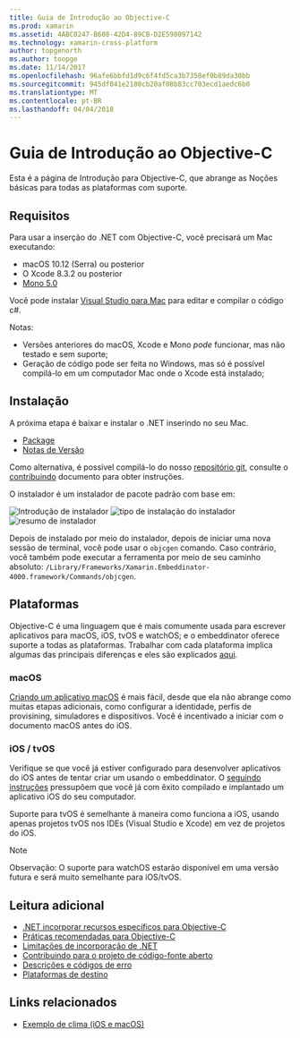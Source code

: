 ```yaml
---
title: Guia de Introdução ao Objective-C
ms.prod: xamarin
ms.assetid: 4ABC0247-B608-42D4-89CB-D2E598097142
ms.technology: xamarin-cross-platform
author: topgenorth
ms.author: toopge
ms.date: 11/14/2017
ms.openlocfilehash: 96afe6bbfd1d9c6f4fd5ca3b7358ef0b89da30bb
ms.sourcegitcommit: 945df041e2180cb20af08b83cc703ecd1aedc6b0
ms.translationtype: MT
ms.contentlocale: pt-BR
ms.lasthandoff: 04/04/2018
---
```

# <a name="getting-started-with-objective-c"></a>Guia de Introdução ao Objective-C

Esta é a página de Introdução para Objective-C, que abrange as Noções básicas para todas as plataformas com suporte.


## <a name="requirements"></a>Requisitos

Para usar a inserção do .NET com Objective-C, você precisará um Mac executando:

* macOS 10.12 (Serra) ou posterior
* O Xcode 8.3.2 ou posterior
* [Mono 5.0](http://www.mono-project.com/download/)

Você pode instalar [Visual Studio para Mac](https://www.visualstudio.com/vs/visual-studio-mac/) para editar e compilar o código c#.


Notas:

* Versões anteriores do macOS, Xcode e Mono _pode_ funcionar, mas não testado e sem suporte;
* Geração de código pode ser feita no Windows, mas só é possível compilá-lo em um computador Mac onde o Xcode está instalado;


## <a name="installation"></a>Instalação

A próxima etapa é baixar e instalar o .NET inserindo no seu Mac.

* [Package](https://dl.xamarin.com/embeddinator/Xamarin.Embeddinator-4000-0.2.0.79.pkg)
* [Notas de Versão](https://github.com/mono/Embeddinator-4000/tree/master/docs/releases)

Como alternativa, é possível compilá-lo do nosso [repositório git](https://github.com/mono/Embeddinator-4000/tree/objc), consulte o [contribuindo](https://github.com/mono/Embeddinator-4000/blob/master/docs/Contributing.md) documento para obter instruções.

O instalador é um instalador de pacote padrão com base em:

![Introdução de instalador](images/install1.png)
![tipo de instalação do instalador](images/install2.png)
![resumo de instalador](images/install3.png)

Depois de instalado por meio do instalador, depois de iniciar uma nova sessão de terminal, você pode usar o `objcgen` comando.
Caso contrário, você também pode executar a ferramenta por meio de seu caminho absoluto: `/Library/Frameworks/Xamarin.Embeddinator-4000.framework/Commands/objcgen`.

## <a name="platforms"></a>Plataformas

Objective-C é uma linguagem que é mais comumente usada para escrever aplicativos para macOS, iOS, tvOS e watchOS; e o embeddinator oferece suporte a todas as plataformas. Trabalhar com cada plataforma implica algumas das principais diferenças e eles são explicados [aqui](~/tools/dotnet-embedding/objective-c/platforms.md).

### <a name="macos"></a>macOS

[Criando um aplicativo macOS](~/tools/dotnet-embedding/get-started/objective-c/macos.md) é mais fácil, desde que ela não abrange como muitas etapas adicionais, como configurar a identidade, perfis de provisining, simuladores e dispositivos. Você é incentivado a iniciar com o documento macOS antes do iOS.

### <a name="ios--tvos"></a>iOS / tvOS

Verifique se que você já estiver configurado para desenvolver aplicativos do iOS antes de tentar criar um usando o embeddinator. O [seguindo instruções](~/tools/dotnet-embedding/get-started/objective-c/ios.md) pressupõem que você já com êxito compilado e implantado um aplicativo iOS do seu computador.

Suporte para tvOS é semelhante à maneira como funciona a iOS, usando apenas projetos tvOS nos IDEs (Visual Studio e Xcode) em vez de projetos do iOS.

> [!NOTE]
> Observação: O suporte para watchOS estarão disponível em uma versão futura e será muito semelhante para iOS/tvOS.


## <a name="further-reading"></a>Leitura adicional

* [.NET incorporar recursos específicos para Objective-C](~/tools/dotnet-embedding/objective-c/index.md)
* [Práticas recomendadas para Objective-C](~/tools/dotnet-embedding/objective-c/best-practices.md)
* [Limitações de incorporação de .NET](~/tools/dotnet-embedding/limitations.md)
* [Contribuindo para o projeto de código-fonte aberto](https://github.com/mono/Embeddinator-4000/blob/master/docs/Contributing.md)
* [Descrições e códigos de erro](~/tools/dotnet-embedding/errors.md)
* [Plataformas de destino](~/tools/dotnet-embedding/objective-c/platforms.md)


## <a name="related-links"></a>Links relacionados

- [Exemplo de clima (iOS e macOS)](https://github.com/jamesmontemagno/embeddinator-weather)
